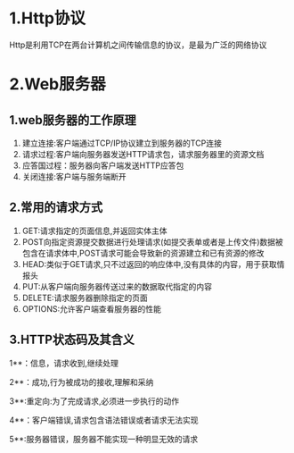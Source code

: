 # 1.Http协议

Http是利用TCP在两台计算机之间传输信息的协议，是最为广泛的网络协议



# 2.Web服务器

## 1.web服务器的工作原理

1. 建立连接:客户端通过TCP/IP协议建立到服务器的TCP连接
2. 请求过程:客户端向服务器发送HTTP请求包，请求服务器里的资源文档
3. 应答国过程：服务器向客户端发送HTTP应答包
4. 关闭连接:客户端与服务端断开





## 2.常用的请求方式

1. GET:请求指定的页面信息,并返回实体主体
2. POST向指定资源提交数据进行处理请求(如提交表单或者是上传文件)数据被包含在请求体中,POST请求可能会导致新的资源建立和已有资源的修改
3. HEAD:类似于GET请求,只不过返回的响应体中,没有具体的内容，用于获取情报头
4. PUT:从客户端向服务器传送过来的数据取代指定的内容
5. DELETE:请求服务器删除指定的页面
6. OPTIONS:允许客户端查看服务器的性能

## 3.HTTP状态码及其含义

1**：信息，请求收到,继续处理

2**：成功,行为被成功的接收,理解和采纳

3**:重定向:为了完成请求,必须进一步执行的动作

4**：客户端错误,请求包含语法错误或者请求无法实现

5**:服务器错误，服务器不能实现一种明显无效的请求



